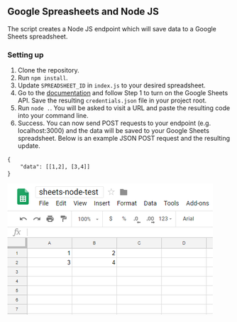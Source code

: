 ## Google Spreasheets and Node JS

The script creates a Node JS endpoint which will save data to a Google Sheets spreadsheet.

### Setting up

1. Clone the repository.
1. Run `npm install`.
1. Update `SPREADSHEET_ID` in `index.js` to your desired spreadsheet.
1. Go to the [documentation](https://developers.google.com/sheets/api/quickstart/nodejs) and follow Step 1 to turn on the Google Sheets API. Save the resulting `credentials.json` file in your project root.
1. Run `node .`. You will be asked to visit a URL and paste the resulting code into your command line.
1. Success. You can now send POST requests to your endpoint (e.g. localhost:3000) and the data will be saved to your Google Sheets spreadsheet. Below is an example JSON POST request and the resulting update.

```
{
	"data": [[1,2], [3,4]]
}
```

<img src="node-sheets-example.PNG">